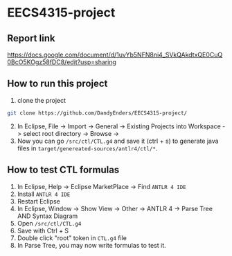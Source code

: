 # EECS4315-project

## Report link
https://docs.google.com/document/d/1uvYb5NFN8ni4_SVkQAkdtxQE0CuQ0BcO5KOgz58fDC8/edit?usp=sharing


## How to run this project
1. clone the project
```bash
git clone https://github.com/DandyEnders/EECS4315-project/
```
2. In Eclipse, File -> Import -> General -> Existing Projects into Workspace -> select root directory -> Browse -> <repository directory>
3. Now you can go `/src/ctl/CTL.g4` and save it (ctrl + s) to generate java files in `target/genereated-sources/antlr4/ctl/*`.


## How to test CTL formulas
1. In Eclipse, Help -> Eclipse MarketPlace -> Find `ANTLR 4 IDE`
2. Install `ANTLR 4 IDE`
3. Restart Eclipse
4. In Eclipse, Window -> Show View -> Other -> ANTLR 4 -> Parse Tree AND Syntax Diagram
5. Open `/src/ctl/CTL.g4`
6. Save with Ctrl + S 
7. Double click "root" token in `CTL.g4` file
8. In Parse Tree, you may now write formulas to test it.
